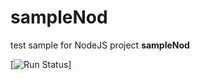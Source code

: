 # sampleNod
test sample for NodeJS project
**sampleNod**

[![Run Status](https://apibeta.shippable.com/projects/56d28ac8c77dae78a8ed6da6/coverageBadge?branch=BADGE)]
